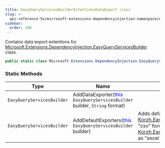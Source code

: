 ```yaml
---
title: EasyQueryServicesBuilderExtentionsDataExport class
slug: >-
  api-reference-5x/microsoft-extensions-dependencyinjection-namespace/easyqueryservicesbuilderextentionsdataexport-class
sidebar:
  order: 100
---
```


Contains data export extentions for [Microsoft.Extensions.DependencyInjection.EasyQueryServicesBuilder](/easyquery/docs/api-reference-5x/microsoft-extensions-dependencyinjection-namespace/easyqueryservicesbuilder-class) class.
```csharp
public static class Microsoft.Extensions.DependencyInjection.EasyQueryServicesBuilderExtentionsDataExport

```

### Static Methods

| Type | Name | Description | 
| --- | --- | --- | 
| `EasyQueryServicesBuilder` | AddDataExporter(<span style='color: blue'>this</span> `EasyQueryServicesBuilder` builder, `String` format) |  | 
| `EasyQueryServicesBuilder` | AddDefaultExporters(<span style='color: blue'>this</span> `EasyQueryServicesBuilder` builder) | Adds default exporters: [Korzh.EasyQuery.Services.CsvDataExporter](/easyquery/docs/api-reference-5x/korzh-easyquery-services-namespace/csvdataexporter-class) as "csv" format and [Korzh.EasyQuery.Services.ExcelHtmlDataExporter](/easyquery/docs/api-reference-5x/korzh-easyquery-services-namespace/excelhtmldataexporter-class) as "excel-html" format. |
